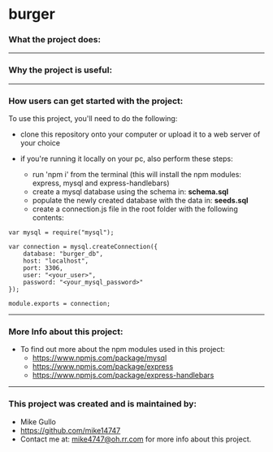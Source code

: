 # burger

### What the project does:



---

### Why the project is useful:



---

### How users can get started with the project:

To use this project, you'll need to do the following:

* clone this repository onto your computer or upload it to a web server of your choice

*  if you're running it locally on your pc, also perform these steps:

    * run 'npm i' from the terminal (this will install the npm modules: express, mysql and express-handlebars)
    * create a mysql database using the schema in: **schema.sql**
    * populate the newly created database with the data in: **seeds.sql**
    * create a connection.js file in the root folder with the following contents:

```
var mysql = require("mysql");

var connection = mysql.createConnection({
    database: "burger_db",
    host: "localhost",
    port: 3306,
    user: "<your_user>",
    password: "<your_mysql_password>"
});

module.exports = connection;
```

---

### More Info about this project:



* To find out more about the npm modules used in this project:
  * https://www.npmjs.com/package/mysql
  * https://www.npmjs.com/package/express
  * https://www.npmjs.com/package/express-handlebars

---

### This project was created and is maintained by:

* Mike Gullo
* https://github.com/mike14747
* Contact me at: mike4747@oh.rr.com for more info about this project.